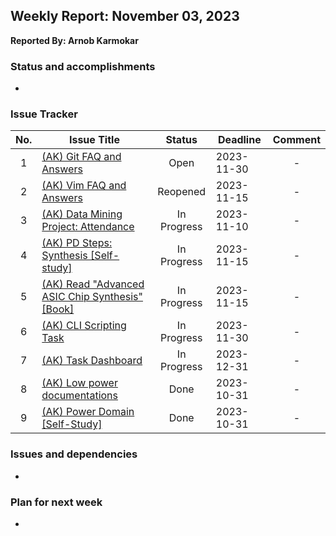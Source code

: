 ## Weekly Report: November 03, 2023

**Reported By: Arnob Karmokar**

### Status and accomplishments
- 

### Issue Tracker
|No.|Issue Title|Status|Deadline|Comment|
|:---:|---|:---:|---|:---:|
|1|[(AK) Git FAQ and Answers](https://github.com/primesilicon/personal.AK/issues/27)|Open|2023-11-30|-|
|2|[(AK) Vim FAQ and Answers](https://github.com/primesilicon/personal.AK/issues/17)|Reopened|2023-11-15|-|
|3|[(AK) Data Mining Project: Attendance](https://github.com/primesilicon/personal.AK/issues/26)|In Progress|2023-11-10|-|
|4|[(AK) PD Steps: Synthesis [Self-study]](https://github.com/primesilicon/personal.AK/issues/22)|In Progress|2023-11-15|-|
|5|[(AK) Read "Advanced ASIC Chip Synthesis" [Book]](https://github.com/primesilicon/personal.AK/issues/21)|In Progress|2023-11-15|-|
|6|[(AK) CLI Scripting Task](https://github.com/primesilicon/personal.AK/issues/15)|In Progress|2023-11-30|-|
|7|[(AK) Task Dashboard](https://github.com/primesilicon/personal.AK/issues/16)|In Progress|2023-12-31|-|
|8|[(AK) Low power documentations](https://github.com/primesilicon/personal.AK/issues/23)|Done|2023-10-31|-|
|9|[(AK) Power Domain [Self-Study]](https://github.com/primesilicon/personal.AK/issues/20)|Done|2023-10-31|-|

### Issues and dependencies
- 

### Plan for next week
- 
